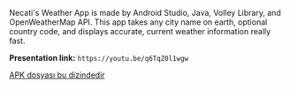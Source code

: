 Necati's Weather App is made by Android Studio, Java, Volley Library, and OpenWeatherMap API.
This app takes any city name on earth, optional country code, and displays accurate, current weather information really fast.

**Presentation link:**
`https://youtu.be/q6TqZ0l1wgw`

[APK dosyası bu dizindedir](https://github.com/MNecati/Necati-Android-Weather-App/tree/main/app/release)

